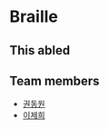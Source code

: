 # Braille
## This abled
## Team members
* [권동원](https://github.com/nicky8209, "google link")
* [이제희](https://github.com/MoonPhile, "google link")

